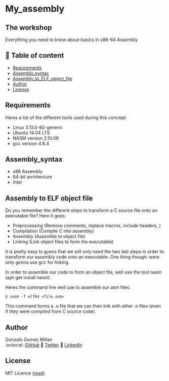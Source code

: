 # My_assembly <br/> <h2>The workshop</h2>
Everything you need to know about basics in x86-64 Assembly

## :book: Table of content
- [Requirements](#Requirements)
- [Assembly_syntax](#Assembly_syntax)
- [Assembly_to_ELF_object_file](#Assembly)
- [Author](#Author)
- [License](#License)

## Requirements
Heres a list of the different tools used during this concept: 
- Linux 3.13.0-92-generic
- Ubuntu 14.04 LTS
- NASM version 2.10.09
- gcc version 4.8.4

## Assembly_syntax
- x86 Assembly
- 64-bit architecture
- Intel

## Assembly to ELF object file
Do you remember the different steps to transform a C source file onto an
executable file? Here it goes:

- Preprocessing (Remove comments, replace macros, include headers, )
- Compilation (Compile C into assembly)
- Assembly (Assemble to object file)
- Linking (Link object files to form the executable)

It is pretty easy to guess that we will only need the two last steps in order
to transform our assembly code onto an executable. One thing though: were only
gonna use gcc for linking.

In order to assemble our code to form an object file, well use the tool nasm
(apt-get install nasm).

Heres the command line well use to assemble our asm files:
```
$ nasm -f elf64 <file.asm>
```
This command forms a .o file that we can then link with other .o files (even
if they were compiled from C source code).

## Author
Gonzalo Gomez Millan  
:octocat: [GitHub](https://github.com/gogomillan)
:newspaper: [Twitter](https://twitter.com/gogomillan)
:notebook: [LinkedIn](https://linkedin.com/in/gogomillan)

## License
MIT Licence [(read)](LICENSE)
